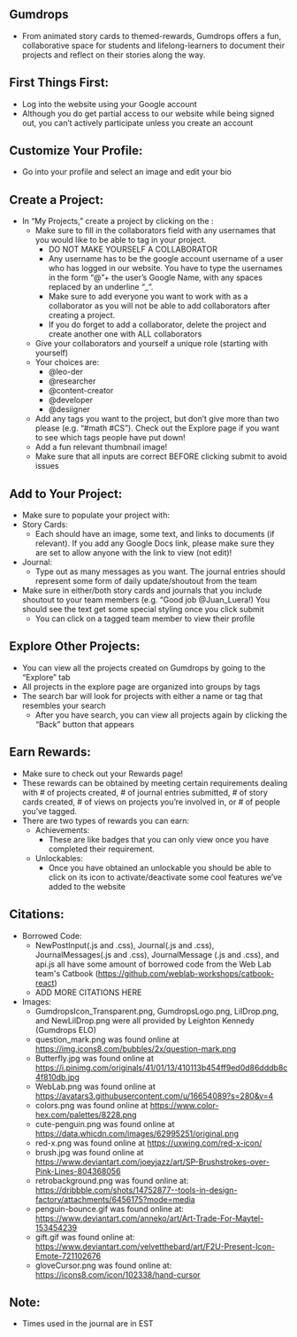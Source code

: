 <!-- # Project Skeleton

## What we provide

- Google Auth (Skeleton.js & auth.js)
  - Disclaimer: Auth isn't being taught until the second week.
- Socket Infrastructure (client-socket.js & server-socket.js)
  - Disclaimer: Socket isn't being taught until the second week.
- User Model (auth.js & user.js)

## What you need to change

- Change the font in utilities.css
- Change the Frontend CLIENT_ID for Google Auth (Skeleton.js) (we'll talk about it at the end of week 2)
- Change the Server CLIENT_ID for Google Auth (auth.js) (we'll talk about it at the end of week 2)
- Change the Database SRV for Atlas (server.js)
- Change the Database Name for MongoDB (server.js)
- Add a favicon to your website at the path client/dist/favicon.ico
- Update website title in client/dist/index.html
- Update this README file ;)
- Update the package.json file with your app name :) (line 2)

## Socket stuff
Note: we'll be getting to this in lecture in week 2, so don't worry if you don't know it yet

- If you're not using realtime updating or don't need server->client communication, you can remove socket entirely! (server-socket.js, client-socket.js, and anything that imports them)
- If you are using socket, consider what you want to do with the FIXME in server-socket.js


## How to integrate into your own project

On GitHub download this repository as a zip file, then extract the files into your own repository.
Warning: make sure you copy the hidden files too: .babelrc, .gitignore, .npmrc, and .prettierrc

## don't touch

the following files students do not need to edit. feel free to read them if you would like.

```
client/src/index.js
client/src/utilities.js
client/src/client-socket.js
server/validator.js
server/server-socket.js
.babelrc
.npmrc
.prettierrc
package-lock.json
webpack.config.js
```

## Good luck on your project :) -->

## Gumdrops
- From animated story cards to themed-rewards, Gumdrops offers a fun, collaborative space for students and lifelong-learners to document their projects and reflect on their stories along the way.


## First Things First:

- Log into the website using your Google account
- Although you do get partial access to our website while being signed out, you can’t actively participate unless you create an account


## Customize Your Profile:

- Go into your profile and select an image and edit your bio


## Create a Project:

- In “My Projects,” create a project by clicking on the :
  - Make sure to fill in the collaborators field with any usernames that you would like to be able to tag in your project.
    - DO NOT MAKE YOURSELF A COLLABORATOR
    - Any username has to be the google account username of a user who has logged in our website. You  have to type the usernames in the form “@”+ the user’s Google Name, with any spaces replaced by an underline “_”.
    - Make sure to add everyone you want to work with as a collaborator as you will not be able to add collaborators after creating a project.
    - If you do forget to add a collaborator, delete the project and create another one with ALL collaborators
  - Give your collaborators and yourself a unique role (starting with yourself)
  - Your choices are:
    - @leo-der 
    - @researcher
    - @content-creator
    - @developer
    - @desiigner
  - Add any tags you want to the project, but don’t give more than two please (e.g. “#math #CS”). Check out the Explore page if you want to see which tags people have put down!
  - Add a fun relevant thumbnail image!
  - Make sure that all inputs are correct BEFORE clicking submit to avoid issues


## Add to Your Project:

- Make sure to populate your project with:
- Story Cards: 
  - Each should have an image, some text, and links to documents (if relevant). If you add any Google Docs link, please make sure they are set to allow anyone with the link to view (not edit)! 
- Journal: 
  - Type out as many messages as you want. The journal entries should represent some form of daily update/shoutout from the team
- Make sure in either/both story cards and journals that you include shoutout to your team members (e.g. “Good job @Juan_Luera!) You should see the text get some special styling once you click submit
  - You can click on a tagged team member to view their profile


## Explore Other Projects:

- You can view all the projects created on Gumdrops by going to the “Explore” tab
- All projects in the explore page are organized into groups by tags
- The search bar will look for projects with either a name or tag that resembles your search
  - After you have search, you can view all projects again by clicking the “Back” button that appears


## Earn Rewards:

- Make sure to check out your Rewards page! 
- These rewards can be obtained by meeting certain requirements dealing with # of projects created, # of journal entries submitted, # of story cards created, # of views on projects you’re involved in, or # of people you’ve tagged.
- There are two types of rewards you can earn:
  - Achievements:
    - These are like badges that you can only view once you have completed their requirement.
  - Unlockables:
    - Once you have obtained an unlockable you should be able to click on its icon to activate/deactivate some cool features we’ve added to the website


## Citations:

- Borrowed Code:
  - NewPostInput(.js and .css), Journal(.js and .css), JournalMessages(.js and .css), JournalMessage (.js and .css), and api.js all have some amount of borrowed code from the Web Lab team's Catbook (https://github.com/weblab-workshops/catbook-react)
  - ADD MORE CITATIONS HERE
- Images: 
  - GumdropsIcon_Transparent.png, GumdropsLogo.png, LilDrop.png, and NewLilDrop.png were all provided by Leighton Kennedy (Gumdrops ELO)
  - question_mark.png was found online at https://img.icons8.com/bubbles/2x/question-mark.png
  - Butterfly.jpg was found online at https://i.pinimg.com/originals/41/01/13/410113b454ff9ed0d86dddb8c4f810db.jpg
  - WebLab.png was found online at https://avatars3.githubusercontent.com/u/16654089?s=280&v=4
  - colors.png was found online at https://www.color-hex.com/palettes/8228.png
  - cute-penguin.png was found online at https://data.whicdn.com/images/62995251/original.png
  - red-x.png was found online at https://uxwing.com/red-x-icon/
  - brush.jpg was found online at https://www.deviantart.com/joeyjazz/art/SP-Brushstrokes-over-Pink-Lines-804368056
  - retrobackground.png was found online at: https://dribbble.com/shots/14752877--tools-in-design-factory/attachments/6456175?mode=media
  - penguin-bounce.gif was found online at: https://www.deviantart.com/anneko/art/Art-Trade-For-Maytel-153454239
  - gift.gif was found online at: https://www.deviantart.com/velvetthebard/art/F2U-Present-Icon-Emote-721102676
  - gloveCursor.png was found online at: https://icons8.com/icon/102338/hand-cursor

## Note:

- Times used in the journal are in EST
